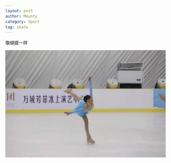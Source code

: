 ```yaml
---
layout: post
author: Mounty
category: Sport
tag: skate
---
```

像蝴蝶一样

<img src="/assets/image/skate202001.jpg">


